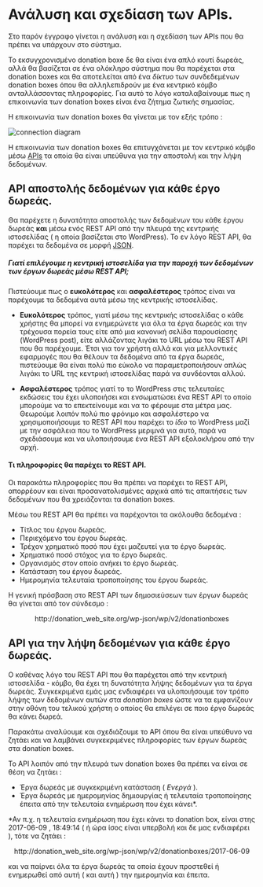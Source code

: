 # Ανάλυση και σχεδίαση των APIs.

Στο παρόν έγγραφο γίνεται η ανάλυση και η σχεδίαση των APIs που θα πρέπει να υπάρχουν στο σύστημα.

Το εκσυγχρονισμένο donation boxe δε θα είναι ένα απλό κουτί δωρεάς, αλλά θα βασίζεται σε ένα ολόκληρο σύστημα που θα παρέχεται στα donation boxes και θα αποτελείται από ένα *δίκτυο* των συνδεδεμένων donation boxes όπου θα αλληλεπιδρούν με ένα κεντρικό κόμβο ανταλλάσσοντας πληροφορίες.
Για αυτό το λόγο καταλαβαίνουμε πως η επικοινωνία των donation boxes είναι ένα ζήτημα ζωτικής σημασίας.

Η επικοινωνία των donation boxes θα γίνεται με τον εξής τρόπο :

![connection diagram](https://i.imgur.com/jQWxutU.png)

Η επικοινωνία των donation boxes θα επιτυγχάνεται με τον κεντρικό κόμβο μέσω
[APIs](https://en.wikipedia.org/wiki/Application_programming_interface)
τα οποία θα είναι υπεύθυνα για την αποστολή και την λήψη δεδομένων.


## API **αποστολής** δεδομένων για κάθε έργο δωρεάς.

Θα παρέχετε η δυνατότητα αποστολής των δεδομένων του κάθε έργου δωρεάς **και** μέσω ενός REST API από την πλευρά της κεντρικής ιστοσελίδας ( η οποία βασίζεται στο WordPress). Το εν λόγο REST API, θα παρέχει τα δεδομένα σε μορφή [JSON](https://en.wikipedia.org/wiki/JSON).

##### Γιατί επιλέγουμε η κεντρική ιστοσελίδα για την παροχή των δεδομένων των έργων δωρεάς μέσω REST API;
Πιστεύουμε πως ο **ευκολότερος** και **ασφαλέστερος** τρόπος είναι να παρέχουμε τα δεδομένα αυτά μέσω της κεντρικής ιστοσελίδας. <br>
* **Ευκολότερος** τρόπος, γιατί μέσω της κεντρικής ιστοσελίδας ο κάθε χρήστης θα μπορεί να ενημερώνετε για όλα τα έργα δωρεάς και την τρέχουσα πορεία τους είτε από μια κανονική σελίδα παρουσίασης (WordPress post), είτε αλλάζοντας λιγάκι το URL μέσω του REST API που θα παρέχουμε. Έτσι για τον χρήστη αλλά και για μελλοντικές εφαρμογές που θα θέλουν τα δεδομένα από τα έργα δωρεάς, πιστεύουμε θα είναι πολύ πιο εύκολο να παραμετροποιήσουν απλώς λιγάκι το URL της κεντρική ιστοσελίδας παρά να συνδέονται αλλού.

* **Ασφαλέστερος** τρόπος γιατί το το WordPress στις τελευταίες εκδώσεις του έχει υλοποιήσει και ενσωματώσει ένα REST API το οποίο μπορούμε να το επεκτείνουμε και να το φέρουμε στα μέτρα μας. Θεωρούμε λοιπόν πολύ πιο φρόνιμο και ασφαλέστερο να χρησιμοποιήσουμε το REST API που παρέχει το *ίδιο* το WordPress μαζί με την ασφάλεια που το WordPress μεριμνά για αυτό, παρά να σχεδιάσουμε και να υλοποιήσουμε ένα REST API εξολοκλήρου από την αρχή.

#### Τι πληροφορίες θα παρέχει το REST API.

Οι παρακάτω πληροφορίες που θα πρέπει να παρέχει το REST API, απορρέουν και είναι προσανατολισμένες αρχικά από τις απαιτήσεις των δεδομένων που θα χρειάζονται τα donation boxes.

Μέσω του REST API θα πρέπει να παρέχονται τα ακόλουθα δεδομένα :

* Τίτλος του έργου δωρεάς.
* Περιεχόμενο του έργου δωρεάς.
* Τρέχον χρηματικό ποσό που έχει μαζευτεί για το έργο δωρεάς.
* Χρηματικό ποσό στόχος για το έργο δωρεάς.
* Οργανισμός στον οποίο ανήκει το έργο δωρεάς.
* Κατάσταση του έργου δωρεάς.
* Ημερομηνία τελευταία τροποποίησης του έργου δωρεάς.

Η γενική πρόσβαση στο REST API των δημοσιεύσεων των έργων δωρεάς θα γίνεται από τον σύνδεσμο :

<p align="center">
http://donation_web_site.org/wp-json/wp/v2/donationboxes
</p>

## API για την **λήψη** δεδομένων για κάθε έργο δωρεάς.

Ο καθένας λόγο του REST API που θα παρέχεται από την κεντρική ιστοσελίδα - κόμβο, θα έχει τη δυνατότητα λήψης δεδομένων για τα έργα δωρεάς.
Συγκεκριμένα εμάς μας ενδιαφέρει να υλοποιήσουμε τον τρόπο λήψης των δεδομένων αυτών στα *donation boxes* ώστε να τα εμφανίζουν στην οθόνη του τελικού χρήστη ο οποίος θα επιλέγει σε ποιο έργο δωρεάς θα κάνει δωρεά.

Παρακάτω αναλύουμε και σχεδιάζουμε το API όπου θα είναι υπεύθυνο να ζητάει και να λαμβάνει συγκεκριμένες πληροφορίες των έργων δωρεάς στα donation boxes.

Το API λοιπόν από την πλευρά των donation boxes θα πρέπει να είναι σε θέση να ζητάει :
* Έργα δωρεάς με συγκεκριμένη κατάσταση ( *Ενεργά* ).
* Έργα δωρεάς με ημερομηνίας δημιουργίας ή τελευταία τροποποίησης έπειτα από την τελευταία ενημέρωση που έχει κάνει*.

*Αν π.χ. η τελευταία ενημέρωση που έχει κάνει το donation box, είναι στης 2017-06-09 , 18:49:14 ( ή ώρα ίσος είναι υπερβολή και δε μας ενδιαφέρει ), τότε να ζητάει :
<p align="center">
http://donation_web_site.org/wp-json/wp/v2/donationboxes/2017-06-09
</p>

και να παίρνει όλα τα έργα δωρεάς τα οποία έχουν προστεθεί ή ενημερωθεί από αυτή ( και αυτή ) την ημερομηνία και έπειτα.
